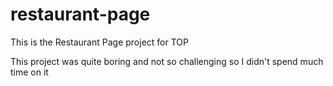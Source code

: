 # restaurant-page
This is the Restaurant Page project for TOP

This project was quite boring and not so challenging so I 
didn't spend much time on it 